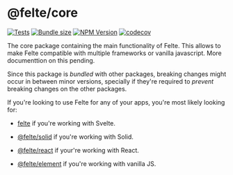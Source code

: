 # @felte/core

[![Tests](https://github.com/pablo-abc/felte/workflows/Tests/badge.svg)](https://github.com/pablo-abc/felte/actions/workflows/test.yml)
[![Bundle size](https://img.shields.io/bundlephobia/min/@felte/core)](https://bundlephobia.com/result?p=@felte/core)
[![NPM Version](https://img.shields.io/npm/v/@felte/core)](https://www.npmjs.com/package/@felte/core)
[![codecov](https://codecov.io/gh/pablo-abc/felte/branch/main/graph/badge.svg?token=T73OJZ50LC)](https://codecov.io/gh/pablo-abc/felte)

The core package containing the main functionality of Felte. This allows to make Felte compatible with multiple frameworks or vanilla javascript. More documenttion on this pending.

Since this package is _bundled_ with other packages, breaking changes might occur in between minor versions, specially if they're required to _prevent_ breaking changes on the other packages.

If you're looking to use Felte for any of your apps, you're most likely looking for:

- [felte](/packages/felte) if you're working with Svelte.

- [@felte/solid](/packages/solid) if you're working with Solid.

- [@felte/react](/packages/react) if your're working with React.

- [@felte/element](/packages/element) if you're working with vanilla JS.
